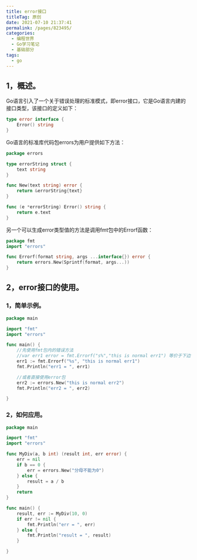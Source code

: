 ```yaml
---
title: error接口
titleTag: 原创
date: 2021-07-10 21:37:41
permalink: /pages/823495/
categories:
  - 编程世界
  - Go学习笔记
  - 基础部分
tags:
  - go
---
```


## 1，概述。

Go语言引入了一个关于错误处理的标准模式，即error接口，它是Go语言内建的接口类型，该接口的定义如下：

```go
type error interface {
    Error() string
}
```

Go语言的标准库代码包errors为用户提供如下方法：

```go
package errors

type errorString struct { 
    text string 
}

func New(text string) error { 
    return &errorString{text} 
}

func (e *errorString) Error() string { 
    return e.text 
}
```

另一个可以生成error类型值的方法是调用fmt包中的Errorf函数：

```go
package fmt
import "errors"

func Errorf(format string, args ...interface{}) error {
    return errors.New(Sprintf(format, args...))
}
```

## 2，error接口的使用。

### 1，简单示例。

```go
package main

import "fmt"
import "errors"

func main() {
	//先使用fmt包内的错误方法
	//var err1 error = fmt.Errorf("s%","this is normal err1") 等价于下边的
	err1 := fmt.Errorf("%s", "this is normal err1")
	fmt.Println("err1 = ", err1)

	//或者直接使用error包
	err2 := errors.New("this is normal err2")
	fmt.Println("err2 = ", err2)

}
```

### 2，如何应用。

```go
package main

import "fmt"
import "errors"

func MyDiv(a, b int) (result int, err error) {
	err = nil
	if b == 0 {
		err = errors.New("分母不能为0")
	} else {
		result = a / b
	}
	return
}

func main() {
	result, err := MyDiv(10, 0)
	if err != nil {
		fmt.Println("err = ", err)
	} else {
		fmt.Println("result = ", result)
	}

}
```
